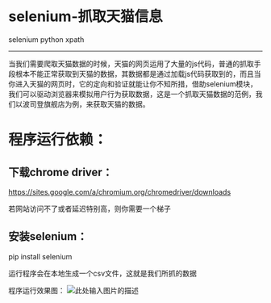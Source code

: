 ﻿# selenium-抓取天猫信息

selenium python xpath

---

当我们需要爬取天猫数据的时候，天猫的网页运用了大量的js代码，普通的抓取手段根本不能正常获取到天猫的数据，其数据都是通过加载js代码获取到的，而且当你进入天猫的网页时，它的定向和验证就能让你不知所措，借助selenium模块，我们可以驱动浏览器来模拟用户行为获取数据，这是一个抓取天猫数据的范例，我们以波司登旗舰店为例，来获取天猫的数据。





程序运行依赖：
=======

下载chrome driver：
----------------

https://sites.google.com/a/chromium.org/chromedriver/downloads

若网站访问不了或者延迟特别高，则你需要一个梯子

安装selenium：
-----------

pip install selenium

运行程序会在本地生成一个csv文件，这就是我们所抓的数据

程序运行效果图：
![此处输入图片的描述][1]


  [1]: https://raw.githubusercontent.com/Csharing/spider/master/tianmao/havegetten/bosideng.png